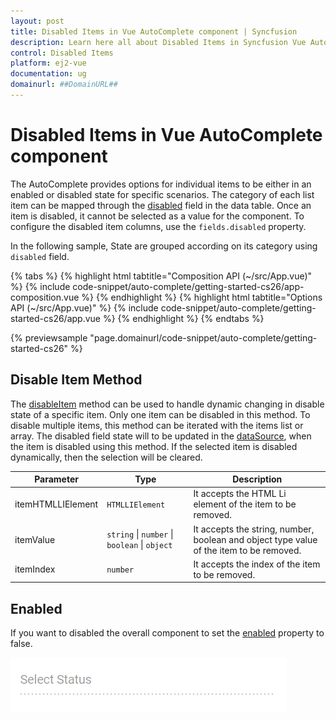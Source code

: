 ```yaml
---
layout: post
title: Disabled Items in Vue AutoComplete component | Syncfusion
description: Learn here all about Disabled Items in Syncfusion Vue AutoComplete component of Syncfusion Essential JS 2 and more.
control: Disabled Items 
platform: ej2-vue
documentation: ug
domainurl: ##DomainURL##
---
```


# Disabled Items in Vue AutoComplete component

The AutoComplete provides options for individual items to be either in an enabled or disabled state for specific scenarios. The category of each list item can be mapped through the [disabled](https://ej2.syncfusion.com/vue/documentation/api/auto-complete/#fields) field in the data table. Once an item is disabled, it cannot be selected as a value for the component. To configure the disabled item columns, use the `fields.disabled` property.

In the following sample, State are grouped according on its category using `disabled` field.

{% tabs %}
{% highlight html tabtitle="Composition API (~/src/App.vue)" %}
{% include code-snippet/auto-complete/getting-started-cs26/app-composition.vue %}
{% endhighlight %}
{% highlight html tabtitle="Options API (~/src/App.vue)" %}
{% include code-snippet/auto-complete/getting-started-cs26/app.vue %}
{% endhighlight %}
{% endtabs %}
        
{% previewsample "page.domainurl/code-snippet/auto-complete/getting-started-cs26" %}

## Disable Item Method

The [disableItem](https://ej2.syncfusion.com/vue/documentation/api/auto-complete/#disableItem) method can be used to handle dynamic changing in disable state of a specific item. Only one item can be disabled in this method. To disable multiple items, this method can be iterated with the items list or array. The disabled field state will to be updated in the [dataSource](https://ej2.syncfusion.com/vue/documentation/api/auto-complete/#datasource), when the item is disabled using this method. If the selected item is disabled dynamically, then the selection will be cleared.

| Parameter | Type | Description |
|------|------|------|
| itemHTMLLIElement |  <code>HTMLLIElement</code> |  It accepts the HTML Li element of the item to be removed.  |
| itemValue | <code>string</code> \| <code>number</code> \| <code>boolean</code> \| <code>object</code> | It accepts the string, number, boolean and object type value of the item to be removed. |
| itemIndex | <code>number</code> | It accepts the index of the item to be removed. |

## Enabled

If you want to disabled the overall component to set the [enabled](https://ej2.syncfusion.com/vue/documentation/api/auto-complete/#enabled) property to false.

![Disabled AutoComplete Component](../images/autocomplete-disable.png)